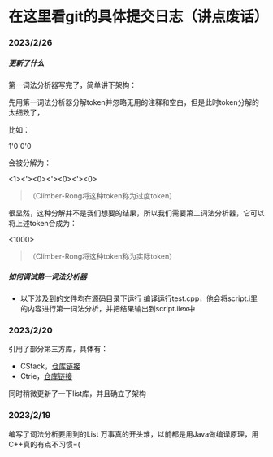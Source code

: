 # 在这里看git的具体提交日志（讲点废话）

### 2023/2/26

##### 更新了什么
第一词法分析器写完了，简单讲下架构：

先用第一词法分析器分解token并忽略无用的注释和空白，但是此时token分解的太细致了，

比如：

1'0'0'0

会被分解为：

<1><'><0><'><0><'><0>

> （Climber-Rong将这种token称为过度token）

很显然，这种分解并不是我们想要的结果，所以我们需要第二词法分析器，它可以将上述token合成为：

<1000>

> （Climber-Rong将这种token称为实际token）

##### 如何调试第一词法分析器
* 以下涉及到的文件均在源码目录下运行
编译运行test.cpp，他会将script.i里的内容进行第一词法分析，并把结果输出到script.ilex中

### 2023/2/20
引用了部分第三方库，具体有：

* CStack，[仓库链接](github.com/Climber-Rong/cstack)
* Ctrie，[仓库链接](github.com/Climber-Rong/ctrie)

同时稍微更新了一下list库，并且确立了架构

### 2023/2/19
编写了词法分析要用到的List
万事真的开头难，以前都是用Java做编译原理，用C++真的有点不习惯=(